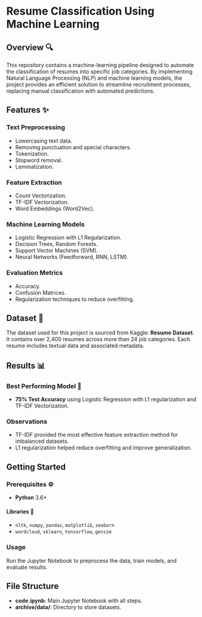 # Resume Classification Using Machine Learning

## Overview 🔍
This repository contains a machine-learning pipeline designed to automate the classification of resumes into specific job categories. By implementing Natural Language Processing (NLP) and machine learning models, the project provides an efficient solution to streamline recruitment processes, replacing manual classification with automated predictions.

## Features ✨

### Text Preprocessing
- Lowercasing text data.
- Removing punctuation and special characters.
- Tokenization.
- Stopword removal.
- Lemmatization.

### Feature Extraction
- Count Vectorization.
- TF-IDF Vectorization.
- Word Embeddings (Word2Vec).

### Machine Learning Models
- Logistic Regression with L1 Regularization.
- Decision Trees, Random Forests.
- Support Vector Machines (SVM).
- Neural Networks (Feedforward, RNN, LSTM).

### Evaluation Metrics
- Accuracy.
- Confusion Matrices.
- Regularization techniques to reduce overfitting.

## Dataset 📂
The dataset used for this project is sourced from Kaggle: **Resume Dataset**. It contains over 2,400 resumes across more than 24 job categories. Each resume includes textual data and associated metadata.

## Results 📊

### Best Performing Model 🚀
- **75% Test Accuracy** using Logistic Regression with L1 regularization and TF-IDF Vectorization.

### Observations
- TF-IDF provided the most effective feature extraction method for imbalanced datasets.
- L1 regularization helped reduce overfitting and improve generalization.

## Getting Started

### Prerequisites ⚙️
- **Python** 3.6+

#### Libraries 🔧
- `nltk`, `numpy`, `pandas`, `matplotlib`, `seaborn`
- `wordcloud`, `sklearn`, `tensorflow`, `gensim`

### Usage
Run the Jupyter Notebook to preprocess the data, train models, and evaluate results.

## File Structure
- **code.ipynb**: Main Jupyter Notebook with all steps.
- **archive/data/**: Directory to store datasets.
